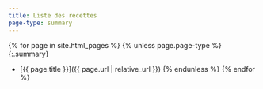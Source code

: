 ```yaml
---
title: Liste des recettes
page-type: summary
---
```


{% for page in site.html_pages %}
  {% unless page.page-type %}
  {:.summary}
  - [{{ page.title }}]({{ page.url | relative_url }})
  {% endunless %}
{% endfor %}
